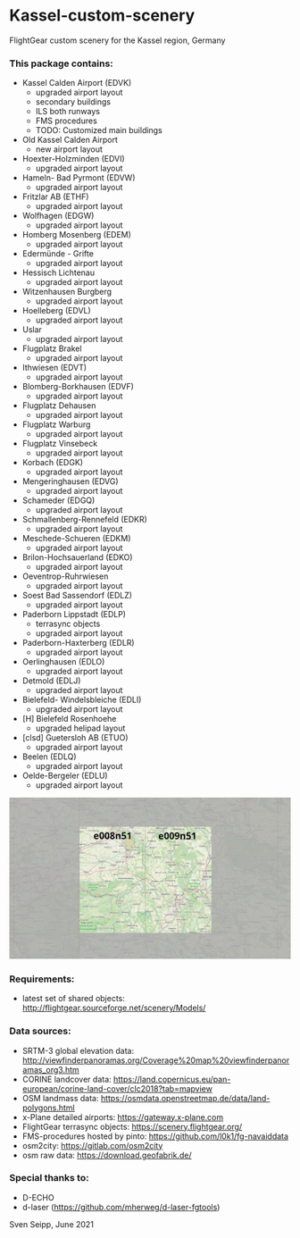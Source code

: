 # Kassel-custom-scenery
FlightGear custom scenery for the Kassel region, Germany

### This package contains:

*  Kassel Calden Airport (EDVK)
	* upgraded airport layout
	* secondary buildings
	* ILS both runways
	* FMS procedures
	* TODO: Customized main buildings
* Old Kassel Calden Airport
	* new airport layout
* Hoexter-Holzminden (EDVI)
	* upgraded airport layout
* Hameln- Bad Pyrmont (EDVW)
	* upgraded airport layout
* Fritzlar AB (ETHF)
	* upgraded airport layout
* Wolfhagen (EDGW)
	* upgraded airport layout
* Homberg Mosenberg (EDEM)
	* upgraded airport layout
* Edermünde - Grifte
	* upgraded airport layout
* Hessisch Lichtenau
	* upgraded airport layout
* Witzenhausen Burgberg
	* upgraded airport layout
* Hoelleberg (EDVL)
	* upgraded airport layout
* Uslar
	* upgraded airport layout
* Flugplatz Brakel
	* upgraded airport layout
* Ithwiesen (EDVT)
	* upgraded airport layout
* Blomberg-Borkhausen (EDVF)
	* upgraded airport layout
* Flugplatz Dehausen
	* upgraded airport layout
* Flugplatz Warburg
	* upgraded airport layout
* Flugplatz Vinsebeck
	* upgraded airport layout
* Korbach (EDGK)
	* upgraded airport layout
* Mengeringhausen (EDVG)
	* upgraded airport layout
* Schameder (EDGQ)
	* upgraded airport layout
* Schmallenberg-Rennefeld (EDKR)
	* upgraded airport layout
* Meschede-Schueren (EDKM)
	* upgraded airport layout
* Brilon-Hochsauerland (EDKO)
	* upgraded airport layout
* Oeventrop-Ruhrwiesen
	* upgraded airport layout
* Soest Bad Sassendorf (EDLZ)
	* upgraded airport layout
* Paderborn Lippstadt (EDLP)
	* terrasync objects
	* upgraded airport layout
* Paderborn-Haxterberg (EDLR)
	* upgraded airport layout
* Oerlinghausen (EDLO)
	* upgraded airport layout
* Detmold (EDLJ)
	* upgraded airport layout
* Bielefeld- Windelsbleiche (EDLI)
	* upgraded airport layout
* [H] Bielefeld Rosenhoehe
	* upgraded helipad layout
* [clsd] Guetersloh AB (ETUO)
	* upgraded airport layout
* Beelen (EDLQ)
	* upgraded airport layout
* Oelde-Bergeler (EDLU)
	* upgraded airport layout
        
![Coverage](coverage.jpg)
        
### Requirements:

* latest set of shared objects:
	http://flightgear.sourceforge.net/scenery/Models/
        
### Data sources:

* SRTM-3 global elevation data:
	http://viewfinderpanoramas.org/Coverage%20map%20viewfinderpanoramas_org3.htm
* CORINE landcover data:
	https://land.copernicus.eu/pan-european/corine-land-cover/clc2018?tab=mapview
* OSM landmass data:
	https://osmdata.openstreetmap.de/data/land-polygons.html
* x-Plane detailed airports:
	https://gateway.x-plane.com
* FlightGear terrasync objects:
	https://scenery.flightgear.org/
* FMS-procedures hosted by pinto:
	https://github.com/l0k1/fg-navaiddata
* osm2city:
	https://gitlab.com/osm2city
* osm raw data:
	https://download.geofabrik.de/

### Special thanks to:

* D-ECHO
* d-laser (https://github.com/mherweg/d-laser-fgtools)
    
    
Sven Seipp, June 2021
